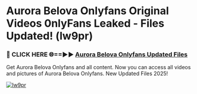 # Aurora Belova Onlyfans Original Videos 0nlyFans Leaked - Files Updated! (lw9pr)

<h3>🔴 CLICK HERE 🌐==►► <a href="https://tinyurl.com/2wckxsce" rel="nofollow">Aurora Belova Onlyfans Updated Files</a></h3>

Get Aurora Belova Onlyfans and all content. Now you can access all videos and pictures of Aurora Belova Onlyfans. New Updated Files 2025!

[![lw9pr](https://i.imgur.com/AFduVYN.gif)](https://tinyurl.com/2wckxsce)
